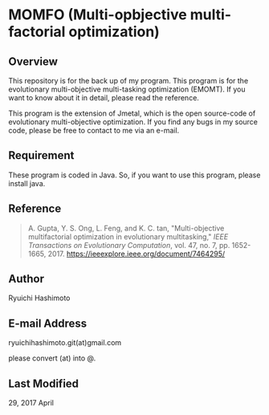 MOMFO (Multi-opbjective multi-factorial optimization)
=====================================================

## Overview  

This repository is for the back up of my program.
This program is for the evolutionary multi-objective multi-tasking optimization (EMOMT).  If you want to know about it in detail,  please read the reference. 

This program is the extension of Jmetal, which is the open source-code of evolutionary multi-objective optimization. If you find any bugs in my source code, please be free to contact to me via an e-mail. 

## Requirement
These program is coded in Java.
So, if you want to use this program, please install java.

## Reference
> A. Gupta, Y. S. Ong, L. Feng, and K. C. tan, "Multi-objective multifactorial optimization in evolutionary multitasking,"  *IEEE Transactions on Evolutionary Computation*, vol. 47, no. 7, pp. 1652-1665, 2017.
https://ieeexplore.ieee.org/document/7464295/


## Author
Ryuichi Hashimoto

## E-mail Address
ryuichihashimoto.git(at)gmail.com

please convert (at) into @.

## Last Modified
29, 2017 April